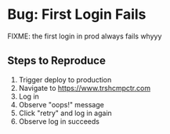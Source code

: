 # Bug: First Login Fails

FIXME: the first login in prod always fails whyyy

## Steps to Reproduce

1. Trigger deploy to production
1. Navigate to <https://www.trshcmpctr.com>
1. Log in
1. Observe "oops!" message
1. Click "retry" and log in again
1. Observe log in succeeds
